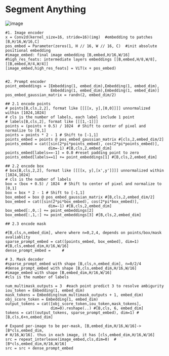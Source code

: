 # Segment Anything

![image](https://github.com/user-attachments/assets/c8924a90-157f-459c-873f-570a99a1ec32)



    #1. Image encoder
    x = Conv2d(kernel_size=16, stride=16)(img)  #embedding to patches [B,H/16,W/16,C]
    pos_embed = Parameter(zeros(1, H // 16, W // 16, C)  #init absolute positional embedding
    #image_embed: final image embedding [B,embed,H/16,W/16]
    #high_res_feats: intermediate layers embeddings [[B,embed,H/8,W/8],[[B,embed,H/4,W/4]]
    [image_embed,high_res_feats] = ViT(x + pos_embed)  
    

    #2. Prompt encoder
    point_embeddings = [Embedding(1, embed_dim),Embedding(1, embed_dim),
                        Embedding(1, embed_dim),Embedding(1, embed_dim)]
    pos_embed_gaussian_matrix = randn(2, embed_dim/2)

    ## 2.1 encode points 
    # points[B,cls,2,2], format like [[[[x, y],[0,0]]]] unnormalized within [1024,1024]
    # cls is the number of labels, each label include 1 point
    # labels[B,cls,2], format like [[[1,-1]]]
    points = (points + 0.5) / 1024  # Shift to center of pixel and normalize to [0,1]
    points = points * 2 - 1 # Shift to [-1,1]
    points_embed = points @ pos_embed_gaussian_matrix #[cls,2,embed_dim/2]
    points_embed = cat([sin(2*pi*points_embed), cos(2*pi*points_embed)],
                       dim=-1) #[B,cls,2,embed_dim]
    points_embed[labels==-1] = 0.0 #reset padding point to zero
    points_embed[labels==1] += point_embeddings[1] #[B,cls,2,embed_dim]
    
    ## 2.2 encode box
    # box[B,cls,2,2], format like [[[[x, y],[x',y']]]] unnormalized within [1024,1024]
    # cls is the number of labels
    box = (box + 0.5) / 1024  # Shift to center of pixel and normalize to [0,1]
    box = box * 2 - 1 # Shift to [-1,1]
    box_embed = box @ pos_embed_gaussian_matrix #[B,cls,2,embed_dim/2]
    box_embed = cat([sin(2*pi*box_embed), cos(2*pi*box_embed)],
                       dim=-1) #[B,cls,2,embed_dim]
    box_embed[:,0,:] += point_embeddings[2]
    box_embed[:,1,:] += point_embeddings[3] #[B,cls,2,embed_dim]

    ## 2.3 encode mask

    #[B,cls,n,embed_dim], where where n=0,2,4, depends on points/box/mask avaliablity
    sparse_prompt_embed = cat([points_embed, box_embed], dim=1) 
    #[B,cls,embed_dim,H/16,W/16]
    dense_prompt_embed =     #

    # 3. Mask decoder
    #sparse_prompt_embed with shape [B,cls,n,embed_dim], n=0/2/4
    #dense_prompt_embed with shape [B,cls,embed_dim,H/16,W/16]
    #image_embed with shape [B,embed_dim,H/16,W/16]
    #cls is the number of labels
    
    num_multimask_outputs = 3  #each point predict 3 to resolve ambigurity
    iou_token = Embedding(1, embed_dim)
    mask_tokens = Embedding(num_multimask_outputs + 1, embed_dim)
    obj_score_token = Embedding(1, embed_dim)
    output_tokens = cat([obj_score_token,iou_token,mask_tokens], 
                        dim=0).reshape(..) #[B,cls, 6, embed_dim]         
    tokens = cat((output_tokens, sparse_prompt_embed), dim=1) #[B,cls,6+n,embed_dim]  
    
    # Expand per-image to be per-mask, [B,embed_dim,H/16,W/16]->[B*cls,embed_dim,
    # H/16,W/16]. thus in each image, it has [cls,embed_dim,H/16,W/16]
    src = repeat_interleave(image_embed,cls,dim=0)  #[B*cls,embed_dim,H/16,W/16]
    src = src + dense_prompt_embed
